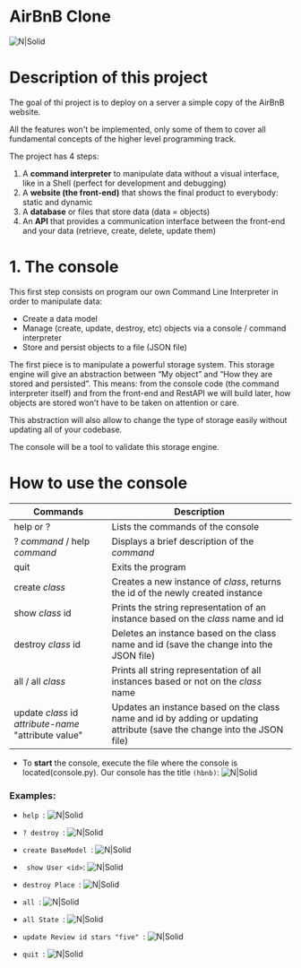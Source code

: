 # AirBnB Clone
![N|Solid](https://i.imgur.com/BwWHZVK.png)
# Description of this project
The goal of thi project is to deploy on a server a simple copy of the AirBnB website.

All the features won't be implemented, only some of them to cover all fundamental concepts of the higher level programming track.

The project has 4 steps:

1. A **command interpreter** to manipulate data without a visual interface, like in a Shell (perfect for development and debugging)
2. A **website (the front-end)** that shows the final product to everybody: static and dynamic
3. A **database** or files that store data (data = objects)
4. An **API** that provides a communication interface between the front-end and your data (retrieve, create, delete, update them)

# 1. The console
This first step consists on program our own Command Line Interpreter in order to manipulate data:
- Create a data model
- Manage (create, update, destroy, etc) objects via a console / command interpreter
- Store and persist objects to a file (JSON file)

The first piece is to manipulate a powerful storage system. This storage engine will give an abstraction between “My object” and “How they are stored and persisted”. This means: from the console code (the command interpreter itself) and from the front-end and RestAPI we will build later, how objects are stored won’t have to be taken on attention or care.

This abstraction will also allow to change the type of storage easily without updating all of your codebase.

The console will be a tool to validate this storage engine.

# How to use the console
| Commands | Description |
| ------ | ------ |
| help or ? | Lists the commands of the console | 
| ? *command* / help *command* | Displays a brief description of the *command*
| quit | Exits the program |
| create *class* | Creates a new instance of *class*, returns the id of the newly created instance |
| show *class* id | Prints the string representation of an instance based on the *class* name and id |
| destroy *class* id | Deletes an instance based on the class name and id (save the change into the JSON file) |
| all / all *class* | Prints all string representation of all instances based or not on the *class* name |
| update *class* id *attribute-name* "attribute value" | Updates an instance based on the class name and id by adding or updating attribute (save the change into the JSON file) |
- To **start** the console, execute the file where the console is located(console.py). Our console has the title `(hbnb)`:
![N|Solid](https://i.imgur.com/lCijCMK.png)

### Examples:
- `help `:
![N|Solid](https://i.imgur.com/geNNE8x.png)

- `? destroy `:
![N|Solid](https://i.imgur.com/Gadpvja.png)

- `create BaseModel `:
![N|Solid](https://i.imgur.com/fu7zg8N.png)

- ` show User <id>`:
![N|Solid](https://i.imgur.com/zD0tu6j.png)

- `destroy Place `:
![N|Solid](https://i.imgur.com/MUCPACG.png)

- `all `:
![N|Solid](https://i.imgur.com/gSZJt7e.png)

- `all State `:
![N|Solid](https://i.imgur.com/e5Qz8Rj.png)

- `update Review id stars "five" `:
![N|Solid](https://i.imgur.com/hCeOkxa.png)

- `quit `:
![N|Solid](https://i.imgur.com/lCijCMK.png)